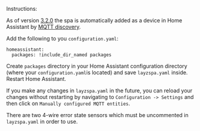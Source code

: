 Instructions:

As of version [3.2.0](https://github.com/visualapproach/WiFi-remote-for-Bestway-Lay-Z-SPA/releases/tag/v3.2.0) the spa is automatically added as a device in Home Assistant by [MQTT discovery](https://www.home-assistant.io/docs/mqtt/discovery/).

Add the following to you `configuration.yaml`:
```
homeassistant:
  packages: !include_dir_named packages
```
Create `packages` directory in your Home Assistant configuration directory (where your `configuration.yaml`is located) and save `layzspa.yaml` inside.
Restart Home Assistant.

If you make any changes in `layzspa.yaml` in the future, you can reload your changes without restarting by navigating to `Configuration -> Settings` and then click on `Manually configured MQTT entities`.

There are two 4-wire error state sensors which must be uncommented in `layzspa.yaml` in order to use.
